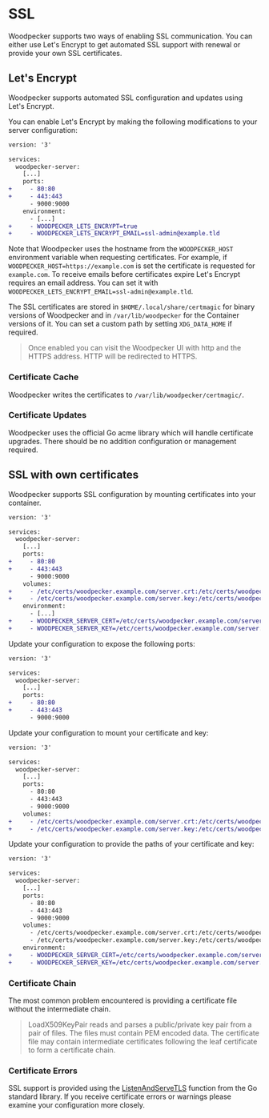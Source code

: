 # SSL

Woodpecker supports two ways of enabling SSL communication. You can either use Let's Encrypt to get automated SSL support with
renewal or provide your own SSL certificates.

## Let's Encrypt

Woodpecker supports automated SSL configuration and updates using Let's Encrypt.

You can enable Let's Encrypt by making the following modifications to your server configuration:

```diff title="docker-compose.yml"
version: '3'

services:
  woodpecker-server:
    [...]
    ports:
+     - 80:80
+     - 443:443
      - 9000:9000
    environment:
      - [...]
+     - WOODPECKER_LETS_ENCRYPT=true
+     - WOODPECKER_LETS_ENCRYPT_EMAIL=ssl-admin@example.tld
```

Note that Woodpecker uses the hostname from the `WOODPECKER_HOST` environment variable when requesting certificates. For example, if `WOODPECKER_HOST=https://example.com` is set the certificate is requested for `example.com`. To receive emails before certificates expire Let's Encrypt requires an email address. You can set it with `WOODPECKER_LETS_ENCRYPT_EMAIL=ssl-admin@example.tld`.

The SSL certificates are stored in `$HOME/.local/share/certmagic` for binary versions of Woodpecker and in `/var/lib/woodpecker` for the Container versions of it. You can set a custom path by setting `XDG_DATA_HOME` if required.

> Once enabled you can visit the Woodpecker UI with http and the HTTPS address. HTTP will be redirected to HTTPS.

### Certificate Cache

Woodpecker writes the certificates to `/var/lib/woodpecker/certmagic/`.

### Certificate Updates

Woodpecker uses the official Go acme library which will handle certificate upgrades. There should be no addition configuration or management required.

## SSL with own certificates

Woodpecker supports SSL configuration by mounting certificates into your container.

```diff title="docker-compose.yml"
version: '3'

services:
  woodpecker-server:
    [...]
    ports:
+     - 80:80
+     - 443:443
      - 9000:9000
    volumes:
+     - /etc/certs/woodpecker.example.com/server.crt:/etc/certs/woodpecker.example.com/server.crt
+     - /etc/certs/woodpecker.example.com/server.key:/etc/certs/woodpecker.example.com/server.key
    environment:
      - [...]
+     - WOODPECKER_SERVER_CERT=/etc/certs/woodpecker.example.com/server.crt
+     - WOODPECKER_SERVER_KEY=/etc/certs/woodpecker.example.com/server.key
```

Update your configuration to expose the following ports:

```diff title="docker-compose.yml"
version: '3'

services:
  woodpecker-server:
    [...]
    ports:
+     - 80:80
+     - 443:443
      - 9000:9000
```

Update your configuration to mount your certificate and key:

```diff title="docker-compose.yml"
version: '3'

services:
  woodpecker-server:
    [...]
    ports:
      - 80:80
      - 443:443
      - 9000:9000
    volumes:
+     - /etc/certs/woodpecker.example.com/server.crt:/etc/certs/woodpecker.example.com/server.crt
+     - /etc/certs/woodpecker.example.com/server.key:/etc/certs/woodpecker.example.com/server.key
```

Update your configuration to provide the paths of your certificate and key:

```diff title="docker-compose.yml"
version: '3'

services:
  woodpecker-server:
    [...]
    ports:
      - 80:80
      - 443:443
      - 9000:9000
    volumes:
      - /etc/certs/woodpecker.example.com/server.crt:/etc/certs/woodpecker.example.com/server.crt
      - /etc/certs/woodpecker.example.com/server.key:/etc/certs/woodpecker.example.com/server.key
    environment:
+     - WOODPECKER_SERVER_CERT=/etc/certs/woodpecker.example.com/server.crt
+     - WOODPECKER_SERVER_KEY=/etc/certs/woodpecker.example.com/server.key
```

### Certificate Chain

The most common problem encountered is providing a certificate file without the intermediate chain.

> LoadX509KeyPair reads and parses a public/private key pair from a pair of files. The files must contain PEM encoded data. The certificate file may contain intermediate certificates following the leaf certificate to form a certificate chain.

### Certificate Errors

SSL support is provided using the [ListenAndServeTLS](https://golang.org/pkg/net/http/#ListenAndServeTLS) function from the Go standard library. If you receive certificate errors or warnings please examine your configuration more closely.
